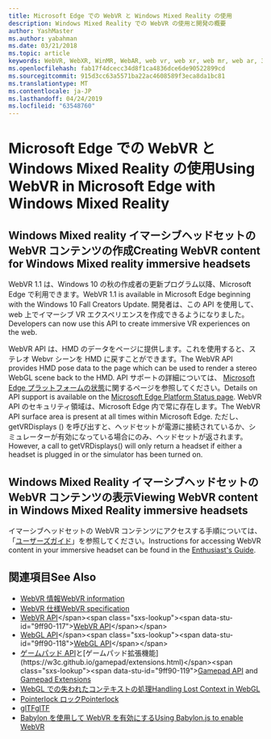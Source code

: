 ```yaml
---
title: Microsoft Edge での WebVR と Windows Mixed Reality の使用
description: Windows Mixed Reality での WebVR の使用と開発の概要
author: YashMaster
ms.author: yabahman
ms.date: 03/21/2018
ms.topic: article
keywords: WebVR, WebXR, WinMR, WebAR, web vr, web xr, web mr, web ar, 360, 360 ビデオ, 360 ビデオ, 360 写真, 360 写真, 360 コンテンツ, イマーシブ web, immersiveweb, IW
ms.openlocfilehash: fab17f4dcecc34d8f1ca4836dce6de90522899cd
ms.sourcegitcommit: 915d3cc63a5571ba22ac4608589f3eca8da1bc81
ms.translationtype: MT
ms.contentlocale: ja-JP
ms.lasthandoff: 04/24/2019
ms.locfileid: "63548760"
---
```

# <a name="using-webvr-in-microsoft-edge-with-windows-mixed-reality"></a><span data-ttu-id="9ff90-104">Microsoft Edge での WebVR と Windows Mixed Reality の使用</span><span class="sxs-lookup"><span data-stu-id="9ff90-104">Using WebVR in Microsoft Edge with Windows Mixed Reality</span></span>

## <a name="creating-webvr-content-for-windows-mixed-reality-immersive-headsets"></a><span data-ttu-id="9ff90-105">Windows Mixed reality イマーシブヘッドセットの WebVR コンテンツの作成</span><span class="sxs-lookup"><span data-stu-id="9ff90-105">Creating WebVR content for Windows Mixed reality immersive headsets</span></span>

<span data-ttu-id="9ff90-106">WebVR 1.1 は、Windows 10 の秋の作成者の更新プログラム以降、Microsoft Edge で利用できます。</span><span class="sxs-lookup"><span data-stu-id="9ff90-106">WebVR 1.1 is available in Microsoft Edge beginning with the Windows 10 Fall Creators Update.</span></span> <span data-ttu-id="9ff90-107">開発者は、この API を使用して、web 上でイマーシブ VR エクスペリエンスを作成できるようになりました。</span><span class="sxs-lookup"><span data-stu-id="9ff90-107">Developers can now use this API to create immersive VR experiences on the web.</span></span>

<span data-ttu-id="9ff90-108">WebVR API は、HMD のデータをページに提供します。これを使用すると、ステレオ Webvr シーンを HMD に戻すことができます。</span><span class="sxs-lookup"><span data-stu-id="9ff90-108">The WebVR API provides HMD pose data to the page which can be used to render a stereo WebGL scene back to the HMD.</span></span> <span data-ttu-id="9ff90-109">API サポートの詳細については、 [Microsoft Edge プラットフォームの状態](https://developer.microsoft.com/microsoft-edge/platform/status/webvr/)に関するページを参照してください。</span><span class="sxs-lookup"><span data-stu-id="9ff90-109">Details on API support is available on the [Microsoft Edge Platform Status page](https://developer.microsoft.com/microsoft-edge/platform/status/webvr/).</span></span> <span data-ttu-id="9ff90-110">WebVR API のセキュリティ領域は、Microsoft Edge 内で常に存在します。</span><span class="sxs-lookup"><span data-stu-id="9ff90-110">The WebVR API surface area is present at all times within Microsoft Edge.</span></span> <span data-ttu-id="9ff90-111">ただし、getVRDisplays () を呼び出すと、ヘッドセットが電源に接続されているか、シミュレーターが有効になっている場合にのみ、ヘッドセットが返されます。</span><span class="sxs-lookup"><span data-stu-id="9ff90-111">However, a call to getVRDisplays() will only return a headset if either a headset is plugged in or the simulator has been turned on.</span></span>

## <a name="viewing-webvr-content-in-windows-mixed-reality-immersive-headsets"></a><span data-ttu-id="9ff90-112">Windows Mixed Reality イマーシブヘッドセットの WebVR コンテンツの表示</span><span class="sxs-lookup"><span data-stu-id="9ff90-112">Viewing WebVR content in Windows Mixed Reality immersive headsets</span></span>

<span data-ttu-id="9ff90-113">イマーシブヘッドセットの WebVR コンテンツにアクセスする手順については、「[ユーザーズガイド](https://docs.microsoft.com/windows/mixed-reality/enthusiast-guide/webvr)」を参照してください。</span><span class="sxs-lookup"><span data-stu-id="9ff90-113">Instructions for accessing WebVR content in your immersive headset can be found in the [Enthusiast's Guide](https://docs.microsoft.com/windows/mixed-reality/enthusiast-guide/webvr).</span></span>

## <a name="see-also"></a><span data-ttu-id="9ff90-114">関連項目</span><span class="sxs-lookup"><span data-stu-id="9ff90-114">See Also</span></span>
* [<span data-ttu-id="9ff90-115">WebVR 情報</span><span class="sxs-lookup"><span data-stu-id="9ff90-115">WebVR information</span></span>](http://webvr.info)
* [<span data-ttu-id="9ff90-116">WebVR 仕様</span><span class="sxs-lookup"><span data-stu-id="9ff90-116">WebVR specification</span></span>](https://w3c.github.io/webvr/)
* <span data-ttu-id="9ff90-117">[WebVR API](https://msdn.microsoft.com/library/mt806281(v=vs.85).aspx)</span><span class="sxs-lookup"><span data-stu-id="9ff90-117">[WebVR API](https://msdn.microsoft.com/library/mt806281(v=vs.85).aspx)</span></span>
* <span data-ttu-id="9ff90-118">[WebGL API](https://msdn.microsoft.com/library/bg182648(v=vs.85).aspx)</span><span class="sxs-lookup"><span data-stu-id="9ff90-118">[WebGL API](https://msdn.microsoft.com/library/bg182648(v=vs.85).aspx)</span></span>
* <span data-ttu-id="9ff90-119">[ゲームパッド API](https://msdn.microsoft.com/library/dn743630(v=vs.85).aspx)と[ゲームパッド拡張機能](https://w3c.github.io/gamepad/extensions.html)</span><span class="sxs-lookup"><span data-stu-id="9ff90-119">[Gamepad API](https://msdn.microsoft.com/library/dn743630(v=vs.85).aspx) and [Gamepad Extensions](https://w3c.github.io/gamepad/extensions.html)</span></span>
* [<span data-ttu-id="9ff90-120">WebGL での失われたコンテキストの処理</span><span class="sxs-lookup"><span data-stu-id="9ff90-120">Handling Lost Context in WebGL</span></span>](https://www.khronos.org/webgl/wiki/HandlingContextLost)
* [<span data-ttu-id="9ff90-121">Pointerlock ロック</span><span class="sxs-lookup"><span data-stu-id="9ff90-121">Pointerlock</span></span>](http://www.w3.org/TR/pointerlock/)
* [<span data-ttu-id="9ff90-122">glTF</span><span class="sxs-lookup"><span data-stu-id="9ff90-122">glTF</span></span>](https://www.khronos.org/gltf)
* [<span data-ttu-id="9ff90-123">Babylon を使用して WebVR を有効にする</span><span class="sxs-lookup"><span data-stu-id="9ff90-123">Using Babylon.js to enable WebVR</span></span>](https://docs.microsoft.com/windows/uwp/get-started/adding-webvr-to-a-babylonjs-game)

